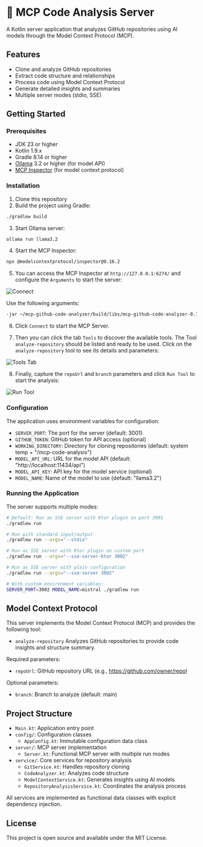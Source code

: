 # 🤖 MCP Code Analysis Server

A Kotlin server application that analyzes GitHub repositories using AI models through the Model Context Protocol (MCP).

## Features

- Clone and analyze GitHub repositories
- Extract code structure and relationships
- Process code using Model Context Protocol
- Generate detailed insights and summaries
- Multiple server modes (stdio, SSE)

## Getting Started

### Prerequisites

- JDK 23 or higher
- Kotlin 1.9.x
- Gradle 8.14 or higher
- [Ollama](https://github.com/ollama/ollama) 3.2 or higher (for model API)
- [MCP Inspector](https://github.com/modelcontextprotocol/inspector) (for model context protocol)

### Installation

1. Clone this repository
2. Build the project using Gradle:

  ```bash
  ./gradlew build
  ```

3. Start Ollama server:

  ```bash
  ollama run llama3.2
  ```

4. Start the MCP Inspector:

  ```bash
  npx @modelcontextprotocol/inspector@0.16.2
  ```

5. You can access the MCP Inspector at `http://127.0.0.1:6274/` and configure the `Arguments` to start the server:

![Connect](https://raw.githubusercontent.com/eschizoid/mcp-github-code-analyzer/main/img/mcp_inspector_connect_server.png)

Use the following arguments:

  ```bash
  -jar ~/mcp-github-code-analyzer/build/libs/mcp-github-code-analyzer-0.1.0-SNAPSHOT.jar --stdio
  ```

6. Click `Connect` to start the MCP Server.

7. Then you can click the tab `Tools` to discover the available tools. The Tool `analyze-repository` should be listed
   and ready to be used. Click on the `analyze-repository` tool to see its details and parameters:

![Tools Tab](https://raw.githubusercontent.com/eschizoid/mcp-github-code-analyzer/main/img/mcp_inspector_tools_tab.png)

8. Finally, capture the `repoUrl` and `branch` parameters and click `Run Tool` to start the analysis:

![Run Tool](https://raw.githubusercontent.com/eschizoid/mcp-github-code-analyzer/main/img/mcp_inspector_run_tool.png)

### Configuration

The application uses environment variables for configuration:

- `SERVER_PORT`: The port for the server (default: 3001)
- `GITHUB_TOKEN`: GitHub token for API access (optional)
- `WORKING_DIRECTORY`: Directory for cloning repositories (default: system temp + "/mcp-code-analysis")
- `MODEL_API_URL`: URL for the model API (default: "http://localhost:11434/api")
- `MODEL_API_KEY`: API key for the model service (optional)
- `MODEL_NAME`: Name of the model to use (default: "llama3.2")

### Running the Application

The server supports multiple modes:

```bash
# Default: Run as SSE server with Ktor plugin on port 3001
./gradlew run

# Run with standard input/output
./gradlew run --args="--stdio"

# Run as SSE server with Ktor plugin on custom port
./gradlew run --args="--sse-server-ktor 3002"

# Run as SSE server with plain configuration
./gradlew run --args="--sse-server 3002"

# With custom environment variables:
SERVER_PORT=3002 MODEL_NAME=mistral ./gradlew run
```

## Model Context Protocol

This server implements the Model Context Protocol (MCP) and provides the following tool:

- `analyze-repository` Analyzes GitHub repositories to provide code insights and structure summary.

Required parameters:

- `repoUrl`: GitHub repository URL (e.g., https://github.com/owner/repo)

Optional parameters:

- `branch`: Branch to analyze (default: main)

## Project Structure

- `Main.kt`: Application entry point
- `config/`: Configuration classes
    - `AppConfig.kt`: Immutable configuration data class
- `server/`: MCP server implementation
    - `Server.kt`: Functional MCP server with multiple run modes
- `service/`: Core services for repository analysis
    - `GitService.kt`: Handles repository cloning
    - `CodeAnalyzer.kt`: Analyzes code structure
    - `ModelContextService.kt`: Generates insights using AI models
    - `RepositoryAnalysisService.kt`: Coordinates the analysis process

All services are implemented as functional data classes with explicit dependency injection.

## License

This project is open source and available under the MIT License.

